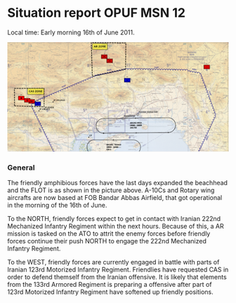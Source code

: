 # Situation report OPUF MSN 12
Local time: Early morning 16th of June 2011.

![MSN12 Overview](/Images/MSN12_OVERVIEW.PNG)

### General
The friendly amphibious forces have the last days expanded the beachhead and the FLOT is as shown in the picture above.
A-10Cs and Rotary wing aircrafts are now based at FOB Bandar Abbas Airfield, that got operational in the morning of the 16th of June.

 
To the NORTH, friendly forces expect to get in contact with Iranian 222nd Mechanized Infantry Regiment within the next hours. Because of this, a 
AR mission is tasked on the ATO to attrit the enemy forces before friendly forces continue their push NORTH to engage the 222nd Mechanized Infantry Regiment.

To the WEST, friendly forces are currently engaged in battle with parts of Iranian 123rd Motorized Infantry Regiment. Friendlies have requested CAS in order to defend
themself from the Iranian offensive. It is likely that elements from the 133rd Armored Regiment is preparing a offensive after part of 123rd Motorized Infantry Regiment have softened up friendly positions.


